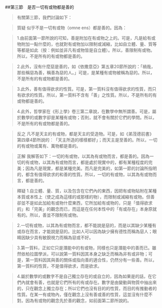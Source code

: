 ##第三節　是否一切有或物都是善的
>有關第三節，我們討論如下：

>質疑	似乎不是一切有或物（omne ens）都是善的。因為：

>1.由前面第一節所說的可知，善是附加在有或物之上的。可是，凡是給有或物附加一點什麼的，也就對有或物加以限制或減縮，比如自立體、量、質等等都是如此（按︰例如並非凡有或物皆是自立體）。所以，善限制有或物。所以，不是所有的有或物都是善的。

>2.此外，沒有什麼惡是善的，如《依撒意亞》第五章20節所說的：「禍哉，那些稱惡為善，稱善為惡的人。」可是，是某種有或物被稱為惡的。所以，不是所有的有或物都是善的。

>3.此外，善有值得欲求的性質。可是，第一質料沒有值得欲求的性質，而只有欲求的性質。所以，第一質料不含有「善」之性質。所以，不是所有的有或物都是善的。

>4.此外，哲學家在《形上學》卷三第二章說，在數學中無所謂善。可是，屬於數學的或數字卻是某種有或物；否則，就不會有關於它們的學問。所以，不是所有的有或物都是善的。

>反之	凡不是天主的有或物，都是天主的受造物。可是，如《弟茂德前書》第四章4節所說的︰「天主所造的樣樣都好」；而天主是至善的。所以，一切的有或物或萬有、萬物都是善的。

>正解	我解答如下：一切的有或物，以其為有或物而言，都是善的。因為一切的有或物，以其為有或物而言，都是處於現實中的，都有某種程度的完美；因為凡是現實，都是某種完美。而凡是完美的，如第一節的討論所指明的，都含有值得欲求的和善的性質。所以，一切的有或物，以其為有或物而言，都是善的。

>釋疑	1.自立體、量、質，以及包含在它們內的東西，因把有或物貼附在某種本質或本性上（使之成為這樣的或那樣的物），而限制或減縮有或物。但善卻並不是如此加給有或物什麼東西，它所加給有或物的，只是「值得欲求的」和「完美」的觀念而已，而這是在任何本性中的「有或存在」本身原就有的。所以，善並不限制有或物。

>2.一切有或物，以其為有或物而言，都不能說是惡的，而是以其缺少某種有或存在而言，才能說是惡的。比如人可以因為缺少擁有德性而稱為惡人；眼睛因缺少具有敏銳視力而稱為惡或不好。

>3.第一質料，正如它只是潛能中的有或物，同樣也只是潛能中的善而已。雖然依柏拉圖學派，可以說第一質料因其本身之缺乏而稱為非有或非物；可是，第一質料因其與善的關係或指向善的適合性，仍然分有一些善。所以，第一質料的性質，不是值得欲求，而是欲求。

>4.屬於數學的或數字不是自己獨立存在的或自立的，因為如果是的話，在它們內就會有善，也就是它們所有的有或存在。數字是由變動與物質中抽出來的，只在觀念上獨立存在；所以它們也沒有目的的性質，而目的有推動者的性質。在某一有或物內，僅在觀念上沒有善或善的性質，這並沒有什麼不對。因為有或物的觀念先於善的觀念，如前面第二節所說的。
